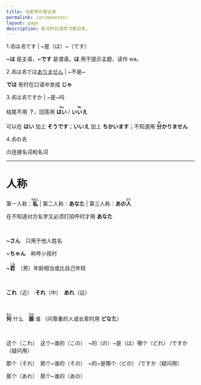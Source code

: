 ```yaml
---
title: 马老师の笔记本
permalink: /arimanotes/
layout: page
description: 有马的日语学习笔记本。
---
```


1.*名*は*名*です | ~是（は）~（です）

**~は** 是主语，**~です** 是谓语。**は** 用于提示主题，读作 wa。

2.*名*は*名*では<u>ありません</u> | ~不是~

**では** 有时在口语中发成 **じゃ**

3.*名*は*名*ですか | ~是~吗

结尾不用 **？**，回答用 **<ruby>はい<rt>Yes</rt></ruby>** / **<ruby>いいえ<rt>No</rt></ruby>**

可以在 **はい** 加上 **そうです**；**いいえ** 加上 **ちかいます**；不知道用 **<ruby>分<rt>わ</rt></ruby>かりません**

4.*名*の*名*

の连接名词和名词

----

# 人称

第一人称：**<ruby>私<rt>わたし</rt></ruby>** | 第二人称：**あなた** | 第三人称：**あの<ruby>人<rt>ひと</rt></ruby>**

在不知道对方名字又必须打招呼时才用 **あなた**

​    

**~さん**　只用于他人姓名

**~ちゃん**　称呼小孩时

**~<ruby>君<rt>くん</rt></ruby>**　（男）年龄相当或比自己年轻

​    

**これ**（近）　**それ**（中）　**あれ**（远）

​    

**<ruby>何<rt>なん</rt></ruby>** 什么　**<ruby>誰<rt>だれ</rt></ruby>** 谁 （问尊重的人或长辈时用 **どなた**）

​    

这个（これ）　这个~谁的（この）　~的（の）~是（は）哪个（どれ） /ですか（疑问用）

那个（それ）　那个~谁的（その）　~的~是哪个（どの） /ですか（疑问用）

那个（あれ）　那个~谁的（あの）